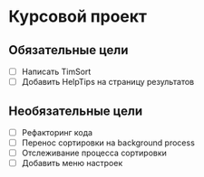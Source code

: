 # Курсовой проект
## Обязательные цели
- [ ] Написать TimSort
- [ ] Добавить HelpTips на страницу результатов

## Необязательные цели
- [ ] Рефакторинг кода
- [ ] Перенос сортировки на background process
- [ ] Отслеживание процесса сортировки
- [ ] Добавить меню настроек